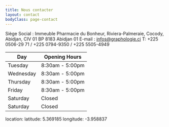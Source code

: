 ```yaml
---
title: Nous contacter
layout: contact
bodyClass: page-contact
---
```


Siège Social : Immeuble Pharmacie du Bonheur, Riviera-Palmeraie, Cocody, Abidjan, CIV 01 BP 8183 Abidjan 01 
E-mail : infos@graphologie.ci 
T: +225 0506-29 71 / +225 0794-9350 / +225 5505-4949

| Day       | Opening Hours   |
| --------- | --------------- |
| Tuesday   | 8:30am - 5:00pm |
| Wednesday | 8:30am - 5:00pm |
| Thursday  | 8:30am - 5:00pm |
| Friday    | 8:30am - 5:00pm |
| Saturday  | Closed          |
| Saturday  | Closed          |

location:
  latitude: 5.369185
  longitude: -3.958837
